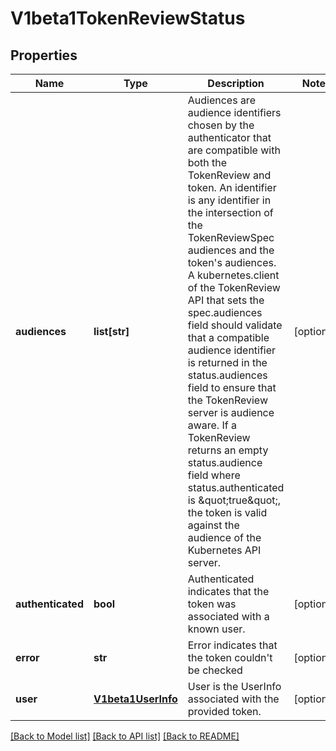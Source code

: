 # V1beta1TokenReviewStatus

## Properties
Name | Type | Description | Notes
------------ | ------------- | ------------- | -------------
**audiences** | **list[str]** | Audiences are audience identifiers chosen by the authenticator that are compatible with both the TokenReview and token. An identifier is any identifier in the intersection of the TokenReviewSpec audiences and the token&#39;s audiences. A kubernetes.client of the TokenReview API that sets the spec.audiences field should validate that a compatible audience identifier is returned in the status.audiences field to ensure that the TokenReview server is audience aware. If a TokenReview returns an empty status.audience field where status.authenticated is \&quot;true\&quot;, the token is valid against the audience of the Kubernetes API server. | [optional] 
**authenticated** | **bool** | Authenticated indicates that the token was associated with a known user. | [optional] 
**error** | **str** | Error indicates that the token couldn&#39;t be checked | [optional] 
**user** | [**V1beta1UserInfo**](V1beta1UserInfo.md) | User is the UserInfo associated with the provided token. | [optional] 

[[Back to Model list]](../README.md#documentation-for-models) [[Back to API list]](../README.md#documentation-for-api-endpoints) [[Back to README]](../README.md)


